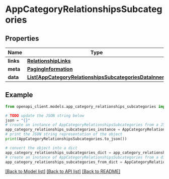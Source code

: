 # AppCategoryRelationshipsSubcategories


## Properties

Name | Type | Description | Notes
------------ | ------------- | ------------- | -------------
**links** | [**RelationshipLinks**](RelationshipLinks.md) |  | [optional] 
**meta** | [**PagingInformation**](PagingInformation.md) |  | [optional] 
**data** | [**List[AppCategoryRelationshipsSubcategoriesDataInner]**](AppCategoryRelationshipsSubcategoriesDataInner.md) |  | [optional] 

## Example

```python
from openapi_client.models.app_category_relationships_subcategories import AppCategoryRelationshipsSubcategories

# TODO update the JSON string below
json = "{}"
# create an instance of AppCategoryRelationshipsSubcategories from a JSON string
app_category_relationships_subcategories_instance = AppCategoryRelationshipsSubcategories.from_json(json)
# print the JSON string representation of the object
print(AppCategoryRelationshipsSubcategories.to_json())

# convert the object into a dict
app_category_relationships_subcategories_dict = app_category_relationships_subcategories_instance.to_dict()
# create an instance of AppCategoryRelationshipsSubcategories from a dict
app_category_relationships_subcategories_from_dict = AppCategoryRelationshipsSubcategories.from_dict(app_category_relationships_subcategories_dict)
```
[[Back to Model list]](../README.md#documentation-for-models) [[Back to API list]](../README.md#documentation-for-api-endpoints) [[Back to README]](../README.md)


